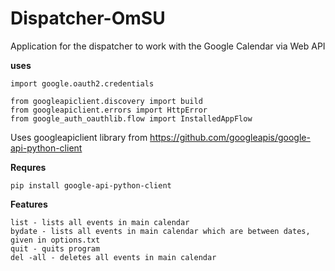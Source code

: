# Dispatcher-OmSU
Application for the dispatcher to work with the Google Calendar via Web API

**uses**
``` 
import google.oauth2.credentials

from googleapiclient.discovery import build
from googleapiclient.errors import HttpError
from google_auth_oauthlib.flow import InstalledAppFlow
``` 

Uses googleapiclient library from
https://github.com/googleapis/google-api-python-client

**Requres**
```
pip install google-api-python-client
```

**Features**
```
list - lists all events in main calendar
bydate - lists all events in main calendar which are between dates, given in options.txt
quit - quits program
del -all - deletes all events in main calendar
```
